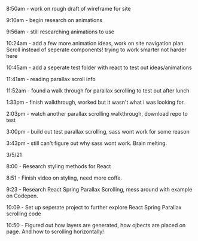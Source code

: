 8:50am - work on rough draft of wireframe for site

9:10am - begin research on animations 

9:56am - still researching animations to use

10:24am - add a few more animation ideas, work on site navigation plan. Scroll instead of seperate components! trying to work smarter not harder here

10:45am - add a seperate test folder with react to test out ideas/animations 

11:41am - reading parallax scroll info

11:52am - found a walk through for parallax scrolling to test out after lunch

1:33pm - finish walkthrough, worked but it wasn't what i was looking for. 

2:03pm  - watch another parallax scrolling walkthrough, download repo to test

3:00pm - build out test parallax scrolling, sass wont work for some reason

3:43pm - still can't figure out why sass wont work. Brain melting. 

3/5/21

8:00 - Research styling methods for React 

8:51 - Finish video on styling, need more coffe. 

9:23 - Research React Spring Parallax Scrolling, mess around with example on Codepen. 

10:09 - Set up seperate project to further explore React Spring Parallax scrolling code

10:50 - Figured out how layers are generated, how ojbects are placed on page. And how to scrolling horizontally! 